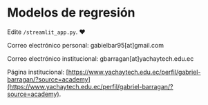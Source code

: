 # Modelos de regresión

Edite `/streamlit_app.py`. :heart:

Correo electrónico personal: gabielbar95[at]gmail.com

Correo electrónico institucional: gbarragan[at]yachaytech.edu.ec

Página institucional: [https://www.yachaytech.edu.ec/perfil/gabriel-barragan/?source=academy](https://www.yachaytech.edu.ec/perfil/gabriel-barragan/?source=academy).
